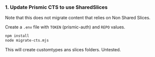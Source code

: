 ### 1. Update Prismic CTS to use SharedSlices

Note that this does not migrate content that relies on Non Shared Slices.

Create a `.env` file with `TOKEN` (prismic-auth) and `REPO` values.

```bash
npm install
node migrate-cts.mjs
````

This will create customtypes ans slices folders.
Untested.
